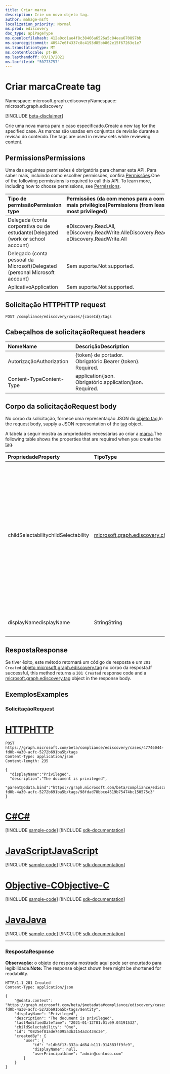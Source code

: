 ```yaml
---
title: Criar marca
description: Crie um novo objeto tag.
author: mahage-msft
localization_priority: Normal
ms.prod: ediscovery
doc_type: apiPageType
ms.openlocfilehash: 412a0cd1ae4f8c38466a6526a5c84eea670897bb
ms.sourcegitcommit: 40947e6f4337c8c4193d85bb862e15f67263e1e7
ms.translationtype: MT
ms.contentlocale: pt-BR
ms.lasthandoff: 03/13/2021
ms.locfileid: "50773757"
---
```

# <a name="create-tag"></a><span data-ttu-id="0a45b-103">Criar marca</span><span class="sxs-lookup"><span data-stu-id="0a45b-103">Create tag</span></span>

<span data-ttu-id="0a45b-104">Namespace: microsoft.graph.ediscovery</span><span class="sxs-lookup"><span data-stu-id="0a45b-104">Namespace: microsoft.graph.ediscovery</span></span>

[!INCLUDE [beta-disclaimer](../../includes/beta-disclaimer.md)]

<span data-ttu-id="0a45b-105">Crie uma nova marca para o caso especificado.</span><span class="sxs-lookup"><span data-stu-id="0a45b-105">Create a new tag for the specified case.</span></span>  <span data-ttu-id="0a45b-106">As marcas são usadas em conjuntos de revisão durante a revisão do conteúdo.</span><span class="sxs-lookup"><span data-stu-id="0a45b-106">The tags are used in review sets while reviewing content.</span></span>

## <a name="permissions"></a><span data-ttu-id="0a45b-107">Permissions</span><span class="sxs-lookup"><span data-stu-id="0a45b-107">Permissions</span></span>

<span data-ttu-id="0a45b-p102">Uma das seguintes permissões é obrigatória para chamar esta API. Para saber mais, incluindo como escolher permissões, confira [Permissões](/graph/permissions-reference).</span><span class="sxs-lookup"><span data-stu-id="0a45b-p102">One of the following permissions is required to call this API. To learn more, including how to choose permissions, see [Permissions](/graph/permissions-reference).</span></span>

|<span data-ttu-id="0a45b-110">Tipo de permissão</span><span class="sxs-lookup"><span data-stu-id="0a45b-110">Permission type</span></span>|<span data-ttu-id="0a45b-111">Permissões (da com menos para a com mais privilégios)</span><span class="sxs-lookup"><span data-stu-id="0a45b-111">Permissions (from least to most privileged)</span></span>|
|:---|:---|
|<span data-ttu-id="0a45b-112">Delegada (conta corporativa ou de estudante)</span><span class="sxs-lookup"><span data-stu-id="0a45b-112">Delegated (work or school account)</span></span>|<span data-ttu-id="0a45b-113">eDiscovery.Read.All, eDiscovery.ReadWrite.All</span><span class="sxs-lookup"><span data-stu-id="0a45b-113">eDiscovery.Read.All, eDiscovery.ReadWrite.All</span></span>|
|<span data-ttu-id="0a45b-114">Delegado (conta pessoal da Microsoft)</span><span class="sxs-lookup"><span data-stu-id="0a45b-114">Delegated (personal Microsoft account)</span></span>|<span data-ttu-id="0a45b-115">Sem suporte.</span><span class="sxs-lookup"><span data-stu-id="0a45b-115">Not supported.</span></span>|
|<span data-ttu-id="0a45b-116">Aplicativo</span><span class="sxs-lookup"><span data-stu-id="0a45b-116">Application</span></span>|<span data-ttu-id="0a45b-117">Sem suporte.</span><span class="sxs-lookup"><span data-stu-id="0a45b-117">Not supported.</span></span>|

## <a name="http-request"></a><span data-ttu-id="0a45b-118">Solicitação HTTP</span><span class="sxs-lookup"><span data-stu-id="0a45b-118">HTTP request</span></span>

<!-- {
  "blockType": "ignored"
}
-->

``` http
POST /compliance/ediscovery/cases/{caseId}/tags
```

## <a name="request-headers"></a><span data-ttu-id="0a45b-119">Cabeçalhos de solicitação</span><span class="sxs-lookup"><span data-stu-id="0a45b-119">Request headers</span></span>

|<span data-ttu-id="0a45b-120">Nome</span><span class="sxs-lookup"><span data-stu-id="0a45b-120">Name</span></span>|<span data-ttu-id="0a45b-121">Descrição</span><span class="sxs-lookup"><span data-stu-id="0a45b-121">Description</span></span>|
|:---|:---|
|<span data-ttu-id="0a45b-122">Autorização</span><span class="sxs-lookup"><span data-stu-id="0a45b-122">Authorization</span></span>|<span data-ttu-id="0a45b-p103">{token} de portador. Obrigatório.</span><span class="sxs-lookup"><span data-stu-id="0a45b-p103">Bearer {token}. Required.</span></span>|
|<span data-ttu-id="0a45b-125">Content-Type</span><span class="sxs-lookup"><span data-stu-id="0a45b-125">Content-Type</span></span>|<span data-ttu-id="0a45b-p104">application/json. Obrigatório.</span><span class="sxs-lookup"><span data-stu-id="0a45b-p104">application/json. Required.</span></span>|

## <a name="request-body"></a><span data-ttu-id="0a45b-128">Corpo da solicitação</span><span class="sxs-lookup"><span data-stu-id="0a45b-128">Request body</span></span>

<span data-ttu-id="0a45b-129">No corpo da solicitação, fornece uma representação JSON do [objeto tag.](../resources/ediscovery-tag.md)</span><span class="sxs-lookup"><span data-stu-id="0a45b-129">In the request body, supply a JSON representation of the [tag](../resources/ediscovery-tag.md) object.</span></span>

<span data-ttu-id="0a45b-130">A tabela a seguir mostra as propriedades necessárias ao criar a [marca](../resources/ediscovery-tag.md).</span><span class="sxs-lookup"><span data-stu-id="0a45b-130">The following table shows the properties that are required when you create the [tag](../resources/ediscovery-tag.md).</span></span>

|<span data-ttu-id="0a45b-131">Propriedade</span><span class="sxs-lookup"><span data-stu-id="0a45b-131">Property</span></span>|<span data-ttu-id="0a45b-132">Tipo</span><span class="sxs-lookup"><span data-stu-id="0a45b-132">Type</span></span>|<span data-ttu-id="0a45b-133">Descrição</span><span class="sxs-lookup"><span data-stu-id="0a45b-133">Description</span></span>|
|:---|:---|:---|
|<span data-ttu-id="0a45b-134">childSelectability</span><span class="sxs-lookup"><span data-stu-id="0a45b-134">childSelectability</span></span>|[<span data-ttu-id="0a45b-135">microsoft.graph.ediscovery.childSelectability</span><span class="sxs-lookup"><span data-stu-id="0a45b-135">microsoft.graph.ediscovery.childSelectability</span></span>](../resources/ediscovery-tag.md#childselectability-values)|<span data-ttu-id="0a45b-136">Indica se uma única ou várias marcas filho podem ser associadas a um documento.</span><span class="sxs-lookup"><span data-stu-id="0a45b-136">Indicates whether a single or multiple child tags can be associated with a document.</span></span> <span data-ttu-id="0a45b-137">Os valores possíveis são: `One` e `Many`.</span><span class="sxs-lookup"><span data-stu-id="0a45b-137">Possible values are: `One`, `Many`.</span></span>  <span data-ttu-id="0a45b-138">Esse valor controla se o UX apresenta as marcas como caixas de seleção ou um grupo de botões de rádio.</span><span class="sxs-lookup"><span data-stu-id="0a45b-138">This value controls whether the UX presents the tags as checkboxes or a radio button group.</span></span> <span data-ttu-id="0a45b-139">Obrigatório.</span><span class="sxs-lookup"><span data-stu-id="0a45b-139">Required.</span></span>|
|<span data-ttu-id="0a45b-140">displayName</span><span class="sxs-lookup"><span data-stu-id="0a45b-140">displayName</span></span>|<span data-ttu-id="0a45b-141">String</span><span class="sxs-lookup"><span data-stu-id="0a45b-141">String</span></span>|<span data-ttu-id="0a45b-142">Nome de exibição da marca.</span><span class="sxs-lookup"><span data-stu-id="0a45b-142">Display name of the tag.</span></span> <span data-ttu-id="0a45b-143">Obrigatório.</span><span class="sxs-lookup"><span data-stu-id="0a45b-143">Required.</span></span>|

## <a name="response"></a><span data-ttu-id="0a45b-144">Resposta</span><span class="sxs-lookup"><span data-stu-id="0a45b-144">Response</span></span>

<span data-ttu-id="0a45b-145">Se tiver êxito, este método retornará um código de resposta e um `201 Created` [objeto microsoft.graph.ediscovery.tag](../resources/ediscovery-tag.md) no corpo da resposta.</span><span class="sxs-lookup"><span data-stu-id="0a45b-145">If successful, this method returns a `201 Created` response code and a [microsoft.graph.ediscovery.tag](../resources/ediscovery-tag.md) object in the response body.</span></span>

## <a name="examples"></a><span data-ttu-id="0a45b-146">Exemplos</span><span class="sxs-lookup"><span data-stu-id="0a45b-146">Examples</span></span>

### <a name="request"></a><span data-ttu-id="0a45b-147">Solicitação</span><span class="sxs-lookup"><span data-stu-id="0a45b-147">Request</span></span>


# <a name="http"></a>[<span data-ttu-id="0a45b-148">HTTP</span><span class="sxs-lookup"><span data-stu-id="0a45b-148">HTTP</span></span>](#tab/http)
<!-- {
  "blockType": "request",
  "name": "create_tag_from_"
}
-->

``` http
POST https://graph.microsoft.com/beta/compliance/ediscovery/cases/47746044-fd0b-4a30-acfc-5272b691ba5b/tags
Content-Type: application/json
Content-length: 235

{
  "displayName":"Privileged",
  "description":"The document is privileged",
  "parent@odata.bind":"https://graph.microsoft.com/beta/compliance/ediscovery/cases/47746044-fd0b-4a30-acfc-5272b691ba5b/tags/98fdad78bbce4519b75474bc150575c3"
}
```
# <a name="c"></a>[<span data-ttu-id="0a45b-149">C#</span><span class="sxs-lookup"><span data-stu-id="0a45b-149">C#</span></span>](#tab/csharp)
[!INCLUDE [sample-code](../includes/snippets/csharp/create-tag-from--csharp-snippets.md)]
[!INCLUDE [sdk-documentation](../includes/snippets/snippets-sdk-documentation-link.md)]

# <a name="javascript"></a>[<span data-ttu-id="0a45b-150">JavaScript</span><span class="sxs-lookup"><span data-stu-id="0a45b-150">JavaScript</span></span>](#tab/javascript)
[!INCLUDE [sample-code](../includes/snippets/javascript/create-tag-from--javascript-snippets.md)]
[!INCLUDE [sdk-documentation](../includes/snippets/snippets-sdk-documentation-link.md)]

# <a name="objective-c"></a>[<span data-ttu-id="0a45b-151">Objective-C</span><span class="sxs-lookup"><span data-stu-id="0a45b-151">Objective-C</span></span>](#tab/objc)
[!INCLUDE [sample-code](../includes/snippets/objc/create-tag-from--objc-snippets.md)]
[!INCLUDE [sdk-documentation](../includes/snippets/snippets-sdk-documentation-link.md)]

# <a name="java"></a>[<span data-ttu-id="0a45b-152">Java</span><span class="sxs-lookup"><span data-stu-id="0a45b-152">Java</span></span>](#tab/java)
[!INCLUDE [sample-code](../includes/snippets/java/create-tag-from--java-snippets.md)]
[!INCLUDE [sdk-documentation](../includes/snippets/snippets-sdk-documentation-link.md)]

---


### <a name="response"></a><span data-ttu-id="0a45b-153">Resposta</span><span class="sxs-lookup"><span data-stu-id="0a45b-153">Response</span></span>

<span data-ttu-id="0a45b-154">**Observação:** o objeto de resposta mostrado aqui pode ser encurtado para legibilidade.</span><span class="sxs-lookup"><span data-stu-id="0a45b-154">**Note:** The response object shown here might be shortened for readability.</span></span>
<!-- {
  "blockType": "response",
  "truncated": true,
  "@odata.type": "microsoft.graph.ediscovery.tag"
}
-->

``` http
HTTP/1.1 201 Created
Content-Type: application/json

{
    "@odata.context": "https://graph.microsoft.com/beta/$metadata#compliance/ediscovery/cases/47746044-fd0b-4a30-acfc-5272b691ba5b/tags/$entity",
    "displayName": "Privileged",
    "description": "The document is privileged",
    "lastModifiedDateTime": "2021-01-12T01:01:09.0419153Z",
    "childSelectability": "One",
    "id": "0825ef81ade74095a3b3154a3c434c3e",
    "createdBy": {
        "user": {
            "id": "c1db6f13-332a-4d84-b111-914383ff9fc9",
            "displayName": null,
            "userPrincipalName": "admin@contoso.com"
        }
    }
}
```
